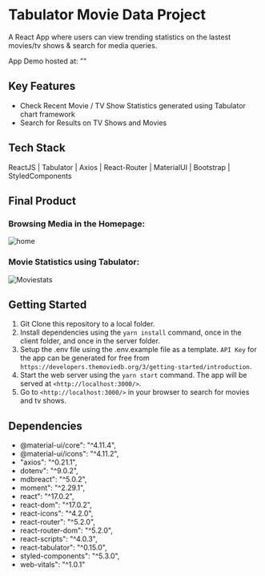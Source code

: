 # Tabulator Movie Data Project

A React App where users can view trending statistics on the lastest movies/tv shows & search for media queries.

App Demo hosted at: ""

## Key Features
- Check Recent Movie / TV Show Statistics generated using Tabulator chart framework
- Search for Results on TV Shows and Movies

## Tech Stack

ReactJS | Tabulator | Axios | React-Router | MaterialUI | Bootstrap | StyledComponents

## Final Product

### Browsing Media in the Homepage:

![home](https://user-images.githubusercontent.com/75704947/118188684-c609b980-b40e-11eb-80d8-443d60c8b6d2.JPG)

### Movie Statistics using Tabulator:

![Moviestats](https://user-images.githubusercontent.com/75704947/118188645-b4281680-b40e-11eb-93c2-a254bfcb0ef4.JPG)

## Getting Started

1. Git Clone this repository to a local folder.
2. Install dependencies using the `yarn install` command, once in the client folder, and once in the server folder.
4. Setup the .env file using the .env.example file as a template. `API Key` for the app can be generated for free from `https://developers.themoviedb.org/3/getting-started/introduction`.
5. Start the web server using the `yarn start` command. The app will be served at `<http://localhost:3000/>`.
6. Go to `<http://localhost:3000/>` in your browser to search for movies and tv shows. 

## Dependencies

- @material-ui/core": "^4.11.4",
- @material-ui/icons": "^4.11.2",
- "axios": "^0.21.1",
- dotenv": "^9.0.2",
- mdbreact": "^5.0.2",
- moment": "^2.29.1",
- react": "^17.0.2",
- react-dom": "^17.0.2",
- react-icons": "^4.2.0",
- react-router": "^5.2.0",
- react-router-dom": "^5.2.0",
- react-scripts": "^4.0.3",
- react-tabulator": "^0.15.0",
- styled-components": "^5.3.0",
- web-vitals": "^1.0.1"